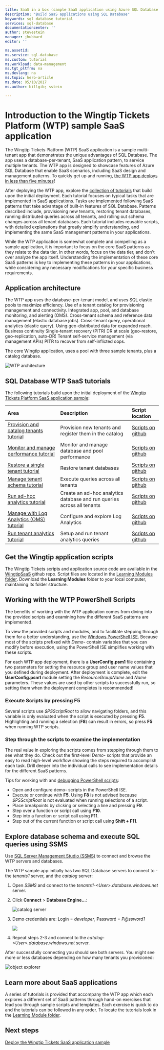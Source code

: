 ```yaml
---
title: SaaS in a box (sample SaaS application using Azure SQL Database) | Microsoft Docs 
description: "Build SaaS applications using SQL Database"
keywords: sql database tutorial
services: sql-database
documentationcenter: ''
author: stevestein
manager: jhubbard
editor: ''

ms.assetid: 
ms.service: sql-database
ms.custom: tutorial
ms.workload: data-management
ms.tgt_pltfrm: na
ms.devlang: na
ms.topic: hero-article
ms.date: 05/10/2017
ms.author: billgib; sstein

---
```

# Introduction to the Wingtip Tickets Platform (WTP) sample SaaS application

The Wingtip Tickets Platform (WTP) SaaS application is a sample multi-tenant app that demonstrates the unique advantages of SQL Database. The app uses a database-per-tenant, SaaS application pattern, to service multiple tenants. The WTP app is designed to showcase features of Azure SQL Database that enable SaaS scenarios, including SaaS design and management patterns. To quickly get up and running, [the WTP app deploys in less than five minutes](sql-database-saas-tutorial.md)!

After deploying the WTP app, explore the [collection of tutorials](#sql-database-saas-tutorials) that build upon the initial deployment. Each tutorial focuses on typical tasks that are implemented in SaaS applications. Tasks are implemented following SaaS patterns that take advantage of built-in features of SQL Database. Patterns described include, provisioning new tenants, restoring tenant databases, running distributed queries across all tenants, and rolling out schema changes across all tenant databases. Each tutorial includes reusable scripts, with detailed explanations that greatly simplify understanding, and implementing the same SaaS management patterns in your applications.

While the WTP application is somewhat complete and compelling as a sample application, it is important to focus on the core SaaS patterns as they relate to the data tier. In other words, focus on the data tier, and don't over analyze the app itself. Understanding the implementation of these core SaaS patterns is key to implementing these patterns in your applications, while considering any necessary modifications for your specific business requirements.



## Application architecture

The WTP app uses the database-per-tenant model, and uses SQL elastic pools to maximize efficiency.
Use of a tenant catalog for provisioning management and connectivity.
Integrated app, pool, and database monitoring, and alerting (OMS).
Cross-tenant schema and reference data management (elastic database jobs).
Cross-tenant query, operational analytics (elastic query).
Using geo-distributed data for expanded reach.
Business continuity
    Single-tenant recovery (PITR)
    DR at scale (geo-restore, geo-replication, auto-DR)
Tenant self-service management (via management APIs)
    PITR to recover from self-inflicted oops.

The core Wingtip application, uses a pool with three sample tenants, plus a catalog database.

![WTP architecture](media/sql-database-wtp-overview/wtp-architecture.png)


## SQL Database WTP SaaS tutorials

The following tutorials build upon the initial deployment of the [Wingtip Tickets Platform SaaS application sample](sql-database-saas-tutorial.md):

| Area | Description | Script location |
|:--|:--|:--|
|[Provision and catalog tenants tutorial](sql-database-saas-tutorial-provision-and-catalog.md)| Provision new tenants and register them in the catalog | [Scripts on github](https://github.com/Microsoft/WingtipSaaS/tree/master/Learning%20Modules/Provision%20and%20Catalog) |
|[Monitor and manage performance tutorial](sql-database-saas-tutorial-performance-monitoring.md)| Monitor and manage database and pool performance | [Scripts on github](https://github.com/Microsoft/WingtipSaaS/tree/master/Learning%20Modules/Performance%20Monitoring%20and%20Management) |
|[Restore a single tenant tutorial](sql-database-saas-tutorial-restore-single-tenant.md)| Restore tenant databases | [Scripts on github](https://github.com/Microsoft/WingtipSaaS/tree/master/Learning%20Modules/Business%20Continuity%20and%20Disaster%20Recovery/RestoreTenant) |
|[Manage tenant schema tutorial](sql-database-saas-tutorial-schema-management.md)| Execute queries across all tenants  | [Scripts on github](https://github.com/Microsoft/WingtipSaaS/tree/master/Learning%20Modules/Schema%20Management) |
|[Run ad-hoc analytics tutorial](sql-database-saas-tutorial-adhoc-analytics.md) | Create an ad-hoc analytics database and run queries across all tenants  | [Scripts on github](https://github.com/Microsoft/WingtipSaaS/tree/master/Learning%20Modules/Operational%20Analytics/Adhoc%20Analytics) |
|[Manage with Log Analytics (OMS) tutorial](sql-database-saas-tutorial-log-analytics.md) | Configure and explore Log Analytics | [Scripts on github](https://github.com/Microsoft/WingtipSaaS/tree/master/Learning%20Modules/Performance%20Monitoring%20and%20Management/LogAnalytics) |
|[Run tenant analytics tutorial](sql-database-saas-tutorial-tenant-analytics.md) | Setup and run tenant analytics queries | [Scripts on github](https://github.com/Microsoft/WingtipSaaS/tree/master/Learning%20Modules/Operational%20Analytics/Tenant%20Analytics) |

## Get the Wingtip application scripts

The Wingtip Tickets scripts and application source code are available in the [WingtipSaaS](https://github.com/Microsoft/WingtipSaaS) github repo. Script files are located in the [Learning Modules folder](https://github.com/Microsoft/WingtipSaaS/tree/master/Learning%20Modules). Download the **Learning Modules** folder to your local computer, maintaining its folder structure.

## Working with the WTP PowerShell Scripts

The benefits of working with the WTP application comes from diving into the provided scripts and examining how the different SaaS patterns are implemented.

To view the provided scripts and modules, and to facilitate stepping through them for a better understanding, use the [Windows PowerShell ISE](https://msdn.microsoft.com/powershell/scripting/core-powershell/ise/introducing-the-windows-powershell-ise). Because most of the scripts prefixed with *Demo-* contain variables that you can modify before execution, using the PowerShell ISE simplifies working with these scripts.

For each WTP app deployment, there is a **UserConfig.psm1** file containing two parameters for setting the resource group and user name values that you defined during deployment. After deployment is complete, edit the **UserConfig.psm1** module setting the _ResourceGroupName_ and _Name_  parameters. These values are used by other scripts to successfully run, so setting them when the deployment completes is recommended!



### Execute Scripts by pressing F5

Several scripts use *$PSScriptRoot* to allow navigating folders, and this variable is only evaluated when the script is executed by pressing **F5**.  Highlighting and running a selection (**F8**) can result in errors, so press **F5** when running WTP scripts.

### Step through the scripts to examine the implementation

The real value in exploring the scripts comes from stepping through them to see what they do. Check out the first-level _Demo-_ scripts that provide an easy to read high-level workflow showing the steps required to accomplish each task. Drill deeper into the individual calls to see implementation details for the different SaaS patterns.

Tips for working with and [debugging PowerShell scripts](https://msdn.microsoft.com/powershell/scripting/core-powershell/ise/how-to-debug-scripts-in-windows-powershell-ise):

* Open and configure demo- scripts in the PowerShell ISE.
* Execute or continue with **F5**. Using **F8** is not advised because *$PSScriptRoot* is not evaluated when running selections of a script.
* Place breakpoints by clicking or selecting a line and pressing **F9**.
* Step over a function or script call using **F10**.
* Step into a function or script call using **F11**.
* Step out of the current function or script call using **Shift + F11**.




## Explore database schema and execute SQL queries using SSMS

Use [SQL Server Management Studio (SSMS)](https://docs.microsoft.com/sql/ssms/download-sql-server-management-studio-ssms) to connect and browse the WTP servers and databases.

The WTP sample app initially has two SQL Database servers to connect to - the *tenants1* server, and the *catalog* server:


1. Open *SSMS* and connect to the *tenants1-&lt;User&gt;.database.windows.net* server.
2. Click **Connect** > **Database Engine...**:

   ![catalog server](media/sql-database-wtp-overview/connect.png)

1. Demo credentials are: Login = *developer*, Password = *P@ssword1*

   ![](media\sql-database-wtp-overview\tenants1-connect.png)

1. Repeat steps 2-3 and connect to the *catalog-&lt;User&gt;.database.windows.net* server.

After successfully connecting you should see both servers. You might see more or less databases depending on how many tenants you provisioned:

![object explorer](media/sql-database-wtp-overview/object-explorer.png)

## Learn more about SaaS applications

A series of tutorials is provided that accompany the WTP app which each explores a different set of SaaS patterns through hand-on exercises that lead you through sample scripts and templates. Each exercise is quick to do and the tutorials can be followed in any order. To locate the tutorials look in the [Learning Module folder](https://github.com/Microsoft/WingtipSaaS/tree/master/Learning%20Modules).


## Next steps

[Deploy the Wingtip Tickets SaaS application sample](sql-database-saas-tutorial.md)